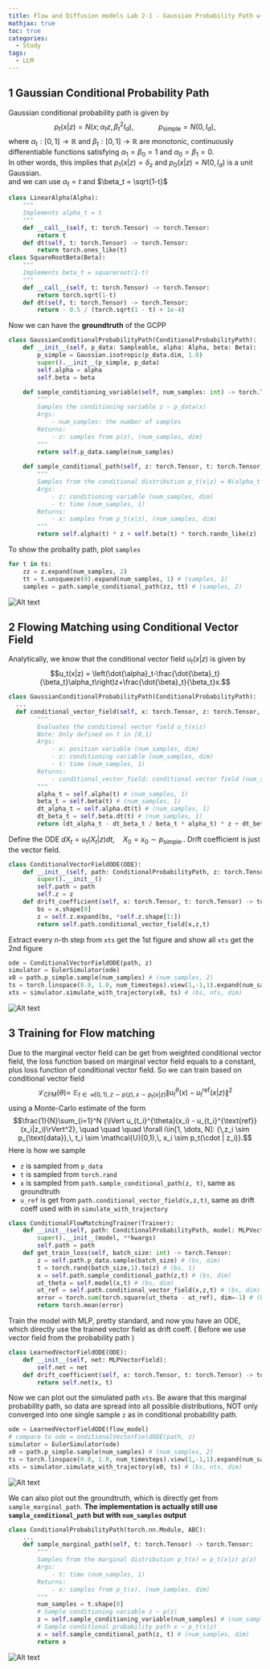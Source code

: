 ```yaml
---
title: Flow and Diffusion models Lab 2-1 - Gaussian Probability Path w Flow matching
mathjax: true
toc: true
categories:
  - Study
tags:
  - LLM
---
```


## 1 Gaussian Conditional Probability Path
Gaussian conditional probability path is given by
$$p_t(x|z) = N(x;\alpha_t z,\beta_t^2 I_d),\quad\quad\quad p_{\text{simple}}=N(0,I_d),$$
where $\alpha_t: [0,1] \to \mathbb{R}$ and $\beta_t: [0,1] \to \mathbb{R}$ are monotonic, continuously differentiable functions satisfying $\alpha_1 = \beta_0 = 1$ and $\alpha_0 = \beta_1 = 0$.   
In other words, this implies that $p_1(x|z) = \delta_z$ and $p_0(x|z) = N(0, I_d)$ is a unit Gaussian.   
and we can use  $\alpha_t = t$ and $\beta_t = \sqrt{1-t}$ 
```python
class LinearAlpha(Alpha):
    """
    Implements alpha_t = t
    """
    def __call__(self, t: torch.Tensor) -> torch.Tensor:
        return t
    def dt(self, t: torch.Tensor) -> torch.Tensor:
        return torch.ones_like(t)
class SquareRootBeta(Beta):
    """
    Implements beta_t = squareroot(1-t)
    """
    def __call__(self, t: torch.Tensor) -> torch.Tensor:
        return torch.sqrt(1-t)
    def dt(self, t: torch.Tensor) -> torch.Tensor:
        return - 0.5 / (torch.sqrt(1 - t) + 1e-4)
```
Now we can have the **groundtruth** of the GCPP
```python
class GaussianConditionalProbabilityPath(ConditionalProbabilityPath):
    def __init__(self, p_data: Sampleable, alpha: Alpha, beta: Beta):
        p_simple = Gaussian.isotropic(p_data.dim, 1.0)
        super().__init__(p_simple, p_data)
        self.alpha = alpha
        self.beta = beta

    def sample_conditioning_variable(self, num_samples: int) -> torch.Tensor:
        """
        Samples the conditioning variable z ~ p_data(x)
        Args:
            - num_samples: the number of samples
        Returns:
            - z: samples from p(z), (num_samples, dim)
        """
        return self.p_data.sample(num_samples)
    
    def sample_conditional_path(self, z: torch.Tensor, t: torch.Tensor) -> torch.Tensor:
        """
        Samples from the conditional distribution p_t(x|z) = N(alpha_t * z, beta_t**2 * I_d)
        Args:
            - z: conditioning variable (num_samples, dim)
            - t: time (num_samples, 1)
        Returns:
            - x: samples from p_t(x|z), (num_samples, dim)
        """
        return self.alpha(t) * z + self.beta(t) * torch.randn_like(z)
```
To show the probality path, plot `samples` 
```python
for t in ts:
    zz = z.expand(num_samples, 2)
    tt = t.unsqueeze(0).expand(num_samples, 1) # (samples, 1)
    samples = path.sample_conditional_path(zz, tt) # (samples, 2)
```
![Alt text](/code23/assets/images/2025/25-09-09-difflab2_files/gcpp_gt.png)

## 2 Flowing Matching using Conditional Vector Field
Analytically, we know that the conditional vector field $u_t(x|z)$ is given by
$$u_t(x|z) = \left(\dot{\alpha}_t-\frac{\dot{\beta}_t}{\beta_t}\alpha_t\right)z+\frac{\dot{\beta}_t}{\beta_t}x.$$
```python
class GaussianConditionalProbabilityPath(ConditionalProbabilityPath):
  ...
  def conditional_vector_field(self, x: torch.Tensor, z: torch.Tensor, t: torch.Tensor) -> torch.Tensor:
        """
        Evaluates the conditional vector field u_t(x|z)
        Note: Only defined on t in [0,1)
        Args:
            - x: position variable (num_samples, dim)
            - z: conditioning variable (num_samples, dim)
            - t: time (num_samples, 1)
        Returns:
            - conditional_vector_field: conditional vector field (num_samples, dim)
        """ 
        alpha_t = self.alpha(t) # (num_samples, 1)
        beta_t = self.beta(t) # (num_samples, 1)
        dt_alpha_t = self.alpha.dt(t) # (num_samples, 1)
        dt_beta_t = self.beta.dt(t) # (num_samples, 1)
        return (dt_alpha_t - dt_beta_t / beta_t * alpha_t) * z + dt_beta_t / beta_t * x   
```
Define the ODE $d X_t = u_t(X_t|z)dt, \quad X_0 = x_0 \sim p_{\text{simple}}.$. Drift coefficient is just the vector field.
```python
class ConditionalVectorFieldODE(ODE):
    def __init__(self, path: ConditionalProbabilityPath, z: torch.Tensor):
        super().__init__()
        self.path = path
        self.z = z
    def drift_coefficient(self, x: torch.Tensor, t: torch.Tensor) -> torch.Tensor:
        bs = x.shape[0]
        z = self.z.expand(bs, *self.z.shape[1:])
        return self.path.conditional_vector_field(x,z,t)
```
Extract every n-th step from `xts` get the 1st figure and show all `xts` get the 2nd figure
```python
ode = ConditionalVectorFieldODE(path, z)
simulator = EulerSimulator(ode)
x0 = path.p_simple.sample(num_samples) # (num_samples, 2)
ts = torch.linspace(0.0, 1.0, num_timesteps).view(1,-1,1).expand(num_samples,-1,1).to(device) # (num_samples, nts, 1)
xts = simulator.simulate_with_trajectory(x0, ts) # (bs, nts, dim)
```
![Alt text](/code23/assets/images/2025/25-09-09-difflab2_files/gcpp_cvf.png)

## 3 Training for Flow matching
Due to the marginal vector field can be get from weighted conditional vector field, the loss function based on marginal vector field equals to a constant, plus loss function of conditional vector field. So we can train based on conditional vector field
$$\mathcal{L}_{\text{CFM}}(\theta) = \,\,\mathbb{E}_{{t \in \mathcal{U}[0,1), z \sim p(z), x \sim p_t(x|z)}} {\lVert u_t^{\theta}(x) - u_t^{\text{ref}}(x|z)\rVert^2}$$
using a Monte-Carlo estimate of the form
$$\frac{1}{N}\sum_{i=1}^N {\lVert u_{t_i}^{\theta}(x_i) - u_{t_i}^{\text{ref}}(x_i|z_i)\rVert^2}, \quad \quad \quad \forall i\in[1, \dots, N]: {\,z_i \sim p_{\text{data}},\, t_i \sim \mathcal{U}[0,1),\, x_i \sim p_t(\cdot | z_i)}.$$
Here is how we sample 
- `z` is sampled from `p_data`
- `t` is sampled from `torch.rand`
- `x` is sampled from `path.sample_conditional_path(z, t)`, same as groundtruth
- `u_ref` is get from `path.conditional_vector_field(x,z,t)`, same as drift coeff used with in `simulate_with_trajectory`
```python
class ConditionalFlowMatchingTrainer(Trainer):
    def __init__(self, path: ConditionalProbabilityPath, model: MLPVectorField, **kwargs):
        super().__init__(model, **kwargs)
        self.path = path
    def get_train_loss(self, batch_size: int) -> torch.Tensor:
        z = self.path.p_data.sample(batch_size) # (bs, dim)
        t = torch.rand(batch_size,1).to(z) # (bs, 1)
        x = self.path.sample_conditional_path(z,t) # (bs, dim)
        ut_theta = self.model(x,t) # (bs, dim)
        ut_ref = self.path.conditional_vector_field(x,z,t) # (bs, dim)
        error = torch.sum(torch.square(ut_theta - ut_ref), dim=-1) # (bs,)
        return torch.mean(error)
``` 
Train the model with MLP, pretty standard, and now you have an ODE, which directly use the trained vector field as drift coeff. ( Before we use vector field from the probability path )
```python
class LearnedVectorFieldODE(ODE):
    def __init__(self, net: MLPVectorField):
        self.net = net
    def drift_coefficient(self, x: torch.Tensor, t: torch.Tensor) -> torch.Tensor:
        return self.net(x, t)
```
Now we can plot out the simulated path `xts`. Be aware that this marginal probability path, so data are spread into all possible distributions, NOT only converged into one single sample `z` as in conditional probability path.
```python
ode = LearnedVectorFieldODE(flow_model)
# compare to ode = onditionalVectorFieldODE(path, z)
simulator = EulerSimulator(ode)
x0 = path.p_simple.sample(num_samples) # (num_samples, 2)
ts = torch.linspace(0.0, 1.0, num_timesteps).view(1,-1,1).expand(num_samples,-1,1).to(device) # (num_samples, nts, 1)
xts = simulator.simulate_with_trajectory(x0, ts) # (bs, nts, dim)
```
![Alt text](/code23/assets/images/2025/25-09-09-difflab2_files/gmpp_tr.png)

We can also plot out the groundtruth, which is directly get from `sample_marginal_path`. **The implementation is actually still use `sample_conditional_path` but with `num_samples` output**
```python
class ConditionalProbabilityPath(torch.nn.Module, ABC):
    ...
    def sample_marginal_path(self, t: torch.Tensor) -> torch.Tensor:
        """
        Samples from the marginal distribution p_t(x) = p_t(x|z) p(z)
        Args:
            - t: time (num_samples, 1)
        Returns:
            - x: samples from p_t(x), (num_samples, dim)
        """
        num_samples = t.shape[0]
        # Sample conditioning variable z ~ p(z)
        z = self.sample_conditioning_variable(num_samples) # (num_samples, dim)
        # Sample conditional probability path x ~ p_t(x|z)
        x = self.sample_conditional_path(z, t) # (num_samples, dim)
        return x
```
![Alt text](/code23/assets/images/2025/25-09-09-difflab2_files/gmpp_gt.png)